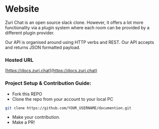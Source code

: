 # Website

Zuri Chat is an open source slack clone. However, it offers a lot more functionality via a plugin system where each room can be provided by a different plugin provider.

Our API is organised around using HTTP verbs and REST. Our API accepts and returns JSON formatted payload.


### Hosted URL

[https://docs.zuri.chat](https://docs.zuri.chat)


### Project Setup & Contribution Guide:

- Fork this REPO
- Clone the repo from your account to your local PC

```bash
git clone https://github.com/YOUR_USERNAME/documention.git
```
- Make your contribution.
- Make a PR!


